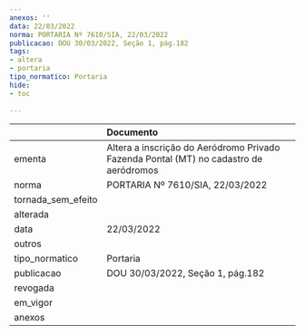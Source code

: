 ```yaml
---
anexos: ''
data: 22/03/2022
norma: PORTARIA Nº 7610/SIA, 22/03/2022
publicacao: DOU 30/03/2022, Seção 1, pág.182
tags:
- altera
- portaria
tipo_normatico: Portaria
hide: 
- toc 
 
---
```


|                    | Documento                                                                             |
|:-------------------|:--------------------------------------------------------------------------------------|
| ementa             | Altera a inscrição do Aeródromo Privado Fazenda Pontal (MT) no cadastro de aeródromos |
| norma              | PORTARIA Nº 7610/SIA, 22/03/2022                                                      |
| tornada_sem_efeito |                                                                                       |
| alterada           |                                                                                       |
| data               | 22/03/2022                                                                            |
| outros             |                                                                                       |
| tipo_normatico     | Portaria                                                                              |
| publicacao         | DOU 30/03/2022, Seção 1, pág.182                                                      |
| revogada           |                                                                                       |
| em_vigor           |                                                                                       |
| anexos             |                                                                                       |